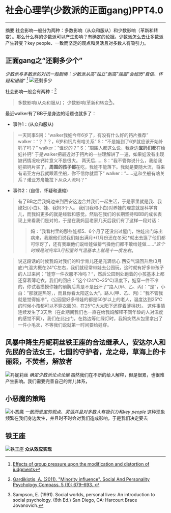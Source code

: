 # 社会心理学(少数派的正面gang)PPT4.0
------

摘要
社会影响一般分为两种：多数影响（从众和服从）和少数影响（革新和转变）。那么什么样的少数派可以产生影响？有确定的论据。少数派怎么去让多数派产生转变？key people、一致而坚定的观点和灵活且对多数人有吸引力。

## 正面gang之“还剩多少个”
*少数派与多数派的对抗一般剧情：少数派从高"独立"到高"屈服"会经历“自信、怀疑和退缩” [^1]*
![还剩多少](https://ws3.sinaimg.cn/large/006tNc79ly1g23o2kfuhyj30qo3nm4qq.jpg)

社会影响一般会有两种：[^2]
> 多数影响(从众和服从)；
> 少数影响(革新和转变[^3])。

最近walker有了BB于是身边的话题也就多了：
- 事件1：(从众和服从)
> 一天同事S问：“walker我娃今年6岁了，有没有什么好的钙片推荐”
> walker：“？？？，6岁和钙片有啥关系”
> S：“不是娃到了6岁就应该开始补钙了吗？”
> walker：”谁说的？“
> S：”周围人都这么说，我身边**宝妈们都**在给娃补钙“
于是walker把最近对于钙片的一些理解讲了一遍，如果娃没有出现缺钙情况吃钙片意义不是很大。
两天后……
> S：”我不管你说什么，我给我娃把钙片买了，**周围的孩子都**在吃，我娃不能落下。我就是要随大流，将来有诺亚方舟我就跟着坐船，你不信你就留下“
> walker：”……这和坐船有啥关系？诺亚方舟能拉下从众人流吗？“

- 事件2：(自信、怀疑和退缩)
> 有了BB之后我妈边来到西安这边合并我们一起生活，于是家里就是我、我媳妇(小白)、娃、我妈3个人。
> 我们(我和小白)对养娃的理念就是科学育儿，而我妈更多的就是经验和感觉。然后在我们的长期坚持和BB的成长表现上来看我们是对的，于是在我妈回老家几天后我们有了这样一段对话：
>
> > 妈：”我看村里的那些娃都5、6个月了还没出过屋门，怕娃出门冻出病来，我跟他们说我们娃出满月*(1月份还在冬天)*就出去逛了他们都可惊讶了，还有我跟他们说给娃做排气操他们都不敢给娃做……“*这个时候是过完年3月初室外气温基本上就是十一度左右*。

> 说这段话的时候我妈对我们的科学育儿还是充满信心
> 西安气温回升后(3月底)气温大概在24℃左右，我们就经常带娃去公园玩，这时就有好多带孩子的人过来问：”娃穿一件衣服不冷吗？“，然后公园到处跑着的小孩基本上都还穿着薄毛衣，我们的回应：”这个(24℃~25℃)温度下，娃穿一件不冷的，你试着摸摸你娃的前胸后背是不是出汗了“路人(甲、乙、丙)：”是“，小白：”那就是热呀，，而且你看太阳这么大“。路人(甲、乙、丙)：”我不管我就是觉得娃冷“。(公园里好多带娃的都是50岁以上的老人，温度达到25℃的时候小孩都可以不穿衣服的，在25℃大太阳下还穿着薄棉袄)。
> 这件事情连续发生了3天后（在此期间我们也一直在给我妈解释不同年龄的人对温度的感觉不同），我们在此出门，在路边等红绿灯时，我妈突然从包里拿出了一件小毛衣，不等我们说就第一时间要给娃穿。

## 风暴中降生丹妮莉丝铁王座的合法继承人，安达尔人和先民的合法女王，七国的守护者，龙之母，草海上的卡丽熙，不焚者，解放者

![丹妮莉丝](https://ws2.sinaimg.cn/large/006tNc79ly1g23o280t09j30ag0agmyf.jpg)
*确定少数派论点论据*
虽然我们在不断的给人解释，但是很累，也很难产生影响。我们需要完善自己的育儿体系，

## 小恶魔的策略
![小恶魔](https://ws3.sinaimg.cn/large/006tNc79ly1g23o2cuzdqj30hs0a0q3e.jpg)
*一致而坚定的观点、灵活并且对多数人有吸引力和key people*
这种现象频繁在我们身边发生，并且时不时会对我们造成影响，于是我们决定要去

## 铁王座
![铁王座](https://ws2.sinaimg.cn/large/006tNc79ly1g23o2fqympj30p00dx405.jpg)
**众从效应实现**
[^1]:[Effects of group pressure upon the modification and distortion of judgments](https://psycnet.apa.org/record/1952-00803-001) 
[^2]: [Gardikiotis, A. (2011). "Minority influence". Social And Personality Psychology Compass. 5 (9): 679–693. ](https://onlinelibrary.wiley.com/doi/pdf/10.1111/j.1751-9004.2011.00377.x)
[^3]:Sampson, E. (1991). Social worlds, personal lives: An introduction to social psychology. (6th Ed.) San Diego, CA: Harcourt Brace Jovanovich.